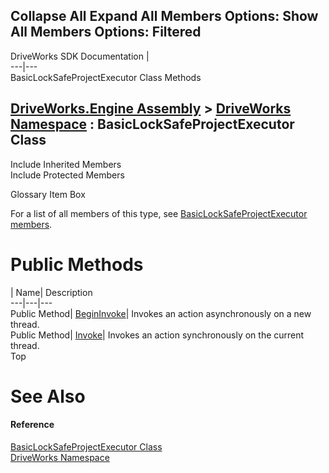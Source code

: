 Collapse All Expand All Members Options: Show All  Members Options: Filtered   
---  
DriveWorks SDK Documentation  |   
---|---  
BasicLockSafeProjectExecutor Class Methods   
  
[DriveWorks.Engine Assembly](topic2156.md) > [DriveWorks Namespace](topic2159.md) : BasicLockSafeProjectExecutor Class  
---  
  
Include Inherited Members    
Include Protected Members    


Glossary Item Box

For a list of all members of this type, see [BasicLockSafeProjectExecutor members](topic2431.md).

# Public Methods

| Name| Description  
---|---|---  
Public Method| [BeginInvoke](topic2437.md)| Invokes an action asynchronously on a new thread.   
Public Method| [Invoke](topic2438.md)| Invokes an action synchronously on the current thread.   
Top

# See Also

#### Reference

[BasicLockSafeProjectExecutor Class](topic2430.md)   
[DriveWorks Namespace](topic2159.md)


